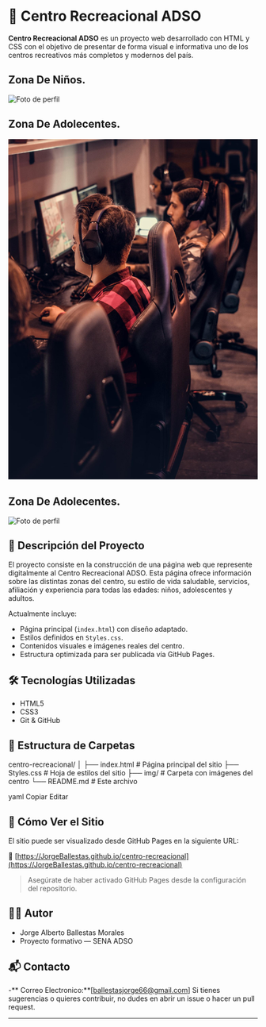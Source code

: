 # 🌟 Centro Recreacional ADSO

**Centro Recreacional ADSO** es un proyecto web desarrollado con HTML y CSS con el objetivo de presentar de forma visual e informativa uno de los centros recreativos más completos y modernos del país.
## Zona De Niños.

![Foto de perfil](zonas-ninos.jpg)

## Zona De Adolecentes.

![Foto de perfil](zonas-adolecente.jpg)

## Zona De Adolecentes.

![Foto de perfil](zonas-adulto.jpg)

## 📌 Descripción del Proyecto

El proyecto consiste en la construcción de una página web que represente digitalmente al Centro Recreacional ADSO. Esta página ofrece información sobre las distintas zonas del centro, su estilo de vida saludable, servicios, afiliación y experiencia para todas las edades: niños, adolescentes y adultos.

Actualmente incluye:

- Página principal (`index.html`) con diseño adaptado.
- Estilos definidos en `Styles.css`.
- Contenidos visuales e imágenes reales del centro.
- Estructura optimizada para ser publicada vía GitHub Pages.

## 🛠️ Tecnologías Utilizadas

- HTML5
- CSS3
- Git & GitHub

## 📁 Estructura de Carpetas

centro-recreacional/
│
├── index.html # Página principal del sitio
├── Styles.css # Hoja de estilos del sitio
├── img/ # Carpeta con imágenes del centro
└── README.md # Este archivo

yaml
Copiar
Editar

## 🚀 Cómo Ver el Sitio

El sitio puede ser visualizado desde GitHub Pages en la siguiente URL:

📎 [https://JorgeBallestas.github.io/centro-recreacional](https://JorgeBallestas.github.io/centro-recreacional)

> Asegúrate de haber activado GitHub Pages desde la configuración del repositorio.

## 🧑‍💻 Autor

- Jorge Alberto Ballestas Morales
- Proyecto formativo — SENA ADSO

## 📬 Contacto
-** Correo Electronico:**[ballestasjorge66@gmail.com]
Si tienes sugerencias o quieres contribuir, no dudes en abrir un issue o hacer un pull request.

---
